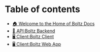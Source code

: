 # Table of contents

* [🏠 Welcome to the Home of Boltz Docs](README.md)
* [🤖 API:Boltz Backend](https://app.gitbook.com/o/SPM8mTvJyc7OIzGL3HD7/s/PMhQLVTJBT4vGTYh1Rab/)
* [🖥️ Client:Boltz Client](https://app.gitbook.com/o/SPM8mTvJyc7OIzGL3HD7/s/ltqiap1Tem0DOTru1DRG/)
* [🖥️ Client:Boltz Web App](https://app.gitbook.com/o/SPM8mTvJyc7OIzGL3HD7/s/2k9N6sjTBQrfNHYYccli/)
